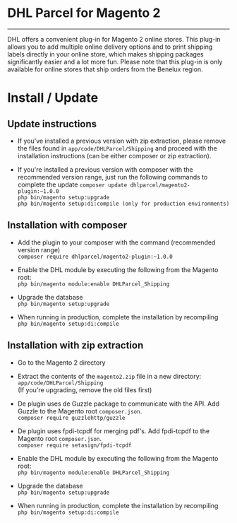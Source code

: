 # DHL Parcel for Magento 2
---------------------------
DHL offers a convenient plug-in for Magento 2 online stores. This plug-in allows you to add multiple online delivery options and to print shipping labels directly in your online store, which makes shipping packages significantly easier and a lot more fun. Please note that this plug-in is only available for online stores that ship orders from the Benelux region.

# Install / Update
## Update instructions
- If you've installed a previous version with zip extraction, please remove the files found in `app/code/DHLParcel/Shipping` and proceed with the installation instructions (can be either composer or zip extraction).

- If you're installed a previous version with composer with the recommended version range, just run the following commands to complete the update
`composer update dhlparcel/magento2-plugin:~1.0.0`  
`php bin/magento setup:upgrade`  
`php bin/magento setup:di:compile (only for production environments)`

## Installation with composer
- Add the plugin to your composer with the command (recommended version range)  
`composer require dhlparcel/magento2-plugin:~1.0.0`

- Enable the DHL module by executing the following from the Magento root:  
`php bin/magento module:enable DHLParcel_Shipping`

- Upgrade the database  
`php bin/magento setup:upgrade`

- When running in production, complete the installation by recompiling  
`php bin/magento setup:di:compile`

## Installation with zip extraction
- Go to the Magento 2 directory

- Extract the contents of the `magento2.zip` file in a new directory: `app/code/DHLParcel/Shipping`  
(If you're upgrading, remove the old files first)

- De plugin uses de Guzzle package to communicate with the API. Add Guzzle to the Magento root `composer.json`.  
`composer require guzzlehttp/guzzle`

- De plugin uses fpdi-tcpdf for merging pdf's. Add fpdi-tcpdf to the Magento root `composer.json`.  
`composer require setasign/fpdi-tcpdf`

- Enable the DHL module by executing the following from the Magento root:  
`php bin/magento module:enable DHLParcel_Shipping`

- Upgrade the database  
`php bin/magento setup:upgrade`

- When running in production, complete the installation by recompiling  
`php bin/magento setup:di:compile`
